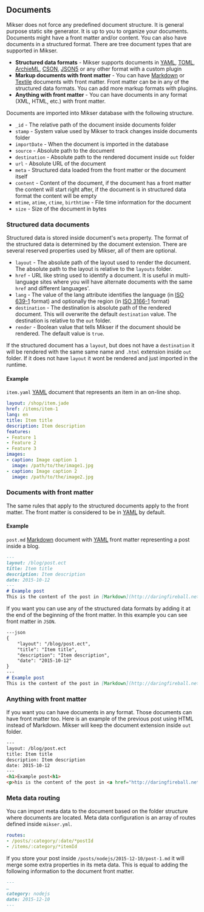 ## Documents
Mikser does not force any predefined document structure. It is general purpose static site generator. It is up to you to  organize your documents. Documents might have a front matter and/or content. You can also have documents in a structured format. There are tree document types that are supported in Mikser.

* **Structured data formats** - Mikser supports documents in [YAML](http://www.yaml.org/), [TOML](https://github.com/toml-lang/toml), [ArchieML](http://archieml.org/), [CSON](https://github.com/bevry/cson), [JSON5](http://json5.org/) or any other format with a custom plugin
* **Markup documents with front matter** - You can have [Markdown](http://daringfireball.net/projects/markdown/) or [Textile](http://redcloth.org/textile/) documents with front matter. Front matter can be in any of the structured data formats. You can add more markup formats with plugins.
* **Anything with front matter** - You can have documents in any format (XML, HTML, etc.) with front matter.

Documents are imported into Mikser database with the following structure.

* `_id` - The relative path of the document inside documents folder
* `stamp` - System value used by Mikser to track changes inside documents folder
* `importDate`  - When the document is imported in the database
* `source` - Absolute path to the document
* `destination` - Absolute path to the rendered document inside `out` folder
* `url` - Absolute URL of the document
* `meta` - Structured data loaded from the front matter or the document itself
* `content` - Content of the document, if the document has a front matter the content will start right after, if the document is in structured data format the content will be empty
* `mtime`, `atime`, `ctime`, `birthtime` - File time information for the document
* `size` - Size of the document in bytes

### Structured data documents
Structured data is stored inside document's `meta` property. The format of the structured data is determined by the document extension. There are several reserved properties used by Mikser, all of them are optional.

* `layout` - The absolute path of the layout used to render the document. The absolute path to the layout is relative to the `layouts` folder.
* `href` - URL like string used to identify a document. It is useful in multi-language sites where you will have alternate documents with the same `href` and different languages'.
* `lang` - The value of the lang attribute identifies the language (in [ISO 639-1](http://en.wikipedia.org/wiki/List_of_ISO_639-1_codes) format) and optionally the region (in [ISO 3166-1](http://en.wikipedia.org/wiki/ISO_3166-1_alpha-2) format)
* `destination` - The destination is absolute path of the rendered document. This will overwrite the default `destination` value. The destination is relative to the `out` folder.
* `render` - Boolean value that tells Mikser if the document should be rendered. The default value is `true`.

If the structured document has a `layout`, but does not have a `destination` it will be rendered with the same same name and `.html` extension inside `out` folder. If it does not have `layout` it wont be rendered and just imported in the runtime.

#### Example
`item.yaml` [YAML](http://www.yaml.org/) document that represents an item in an on-line shop.

```yaml
layout: /shop/item.jade
href: /items/item-1
lang: en
title: Item title
description: Item description
features:
- Feature 1
- Feature 2
- Feature 3
images:
- caption: Image caption 1
  image: /path/to/the/image1.jpg
- caption: Image caption 2
  image: /path/to/the/image2.jpg
```

### Documents with front matter
The same rules that apply to the structured documents apply to the front matter. The front matter is considered to be in [YAML](http://www.yaml.org/) by default. 

#### Example
`post.md` [Markdown](http://daringfireball.net/projects/markdown/) document with [YAML](http://www.yaml.org/) front matter representing a post inside a blog.

```md
---
layout: /blog/post.ect
title: Item title
description: Item description
date: 2015-10-12
---
# Example post
This is the content of the post in [Markdown](http://daringfireball.net/projects/markdown/).
```

If you want you can use any of the structured data formats by adding it at the end of the beginning of the front matter. In this example you can see front matter in `JSON`.

```md
---json
{
	"layout": "/blog/post.ect",
	"title": "Item title",
	"description": "Item description",
	"date": "2015-10-12"
}
---
# Example post
This is the content of the post in [Markdown](http://daringfireball.net/projects/markdown/).
```

### Anything with front matter
If you want you can have documents in any format. Those documents can have front matter too. Here is an example of the previous post using HTML instead of Markdown. Mikser will keep the document extension inside `out` folder.

```html
---
layout: /blog/post.ect
title: Item title
description: Item description
date: 2015-10-12
---
<h1>Example post<h1>
<p>his is the content of the post in <a href="http://daringfireball.net/projects/markdown/">Markdown<a/>.
```

### Meta data routing
You can import meta data to the document based on the folder structure where documents are located. Meta data configuration is an array of routes defined inside `mikser.yml`.

```yaml
routes:
- /posts/:category/:date/*postId
- /items/:category/*itemId
```

If you store your post inside `/posts/nodejs/2015-12-10/post-1.md` it will merge some extra properties in its meta data. This is equal to adding the following information to the document front matter.

```md
---
…
category: nodejs
date: 2015-12-10
---
```